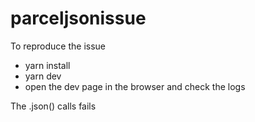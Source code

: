 # parceljsonissue

To reproduce the issue

- yarn install
- yarn dev
- open the dev page  in the browser and check the logs

The .json() calls fails 
